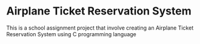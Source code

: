 # Airplane Ticket Reservation System
This is a school assignment project that involve creating an Airplane Ticket Reservation System using C programming language
